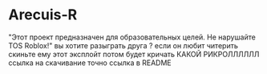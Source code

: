 # Arecuis-R
"Этот проект предназначен для образовательных целей.  Не нарушайте TOS Roblox!" вы хотите разыграть друга ? если он любит читерить скиньте ему этот эксплойт потом будет кричать КАКОЙ РИКРОЛЛЛЛЛЛ ссылка на скачивание точно ссылка в README
